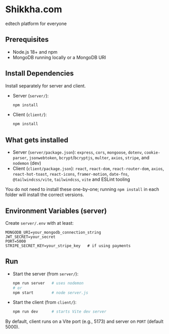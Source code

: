 # Shikkha.com
edtech platform for everyone

## Prerequisites
- Node.js 18+ and npm
- MongoDB running locally or a MongoDB URI

## Install Dependencies
Install separately for server and client.

- Server (`server/`):
  ```bash
  npm install
  ```
- Client (`client/`):
  ```bash
  npm install
  ```

## What gets installed
- Server (`server/package.json`): `express`, `cors`, `mongoose`, `dotenv`, `cookie-parser`, `jsonwebtoken`, `bcrypt`/`bcryptjs`, `multer`, `axios`, `stripe`, and `nodemon` (dev)
- Client (`client/package.json`): `react`, `react-dom`, `react-router-dom`, `axios`, `react-hot-toast`, `react-icons`, `framer-motion`, `date-fns`, `@tailwindcss/vite`, `tailwindcss`, `vite` and ESLint tooling

You do not need to install these one-by-one; running `npm install` in each folder will install the correct versions.

## Environment Variables (server)
Create `server/.env` with at least:
```env
MONGODB_URI=your_mongodb_connection_string
JWT_SECRET=your_secret
PORT=5000
STRIPE_SECRET_KEY=your_stripe_key   # if using payments
```

## Run
- Start the server (from `server/`):
  ```bash
  npm run server   # uses nodemon
  # or
  npm start        # node server.js
  ```
- Start the client (from `client/`):
  ```bash
  npm run dev      # starts Vite dev server
  ```

By default, client runs on a Vite port (e.g., 5173) and server on `PORT` (default 5000).
